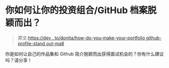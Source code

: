 # 你如何让你的投资组合/GitHub 档案脱颖而出？

> 原文:[https://dev . to/donita/how-do-you-make-your-portfolio github-profile-stand out-ma8](https://dev.to/donita/how-do-you-make-your-portfoliogithub-profile-standout-ma8)

你是如何让自己的作品集和 Github 简介脱颖而出获得面试机会的？你有什么建议吗？请分享！